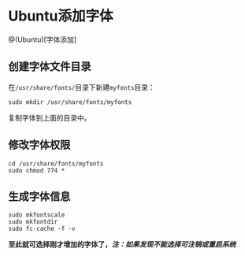 # Ubuntu添加字体

@(Ubuntu)[字体添加]

## 创建字体文件目录

在`/usr/share/fonts/`目录下新建`myfonts`目录：
```
sudo mkdir /usr/share/fonts/myfonts
```
复制字体到上面的目录中。

## 修改字体权限

```
cd /usr/share/fonts/myfonts
sudo chmod 774 *
```

## 生成字体信息

```
sudo mkfontscale
sudo mkfontdir
sudo fc-cache -f -v
```

**至此就可选择刚才增加的字体了，*注：如果发现不能选择可注销或重启系统***
